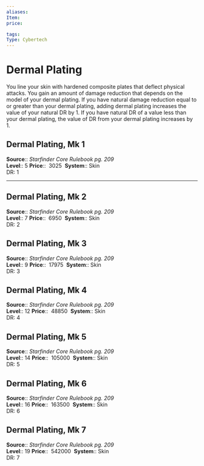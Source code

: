 ```yaml
---
aliases: 
Item:
price:  

tags: 
Type: Cybertech
---
```


# Dermal Plating

You line your skin with hardened composite plates that deflect physical attacks. You gain an amount of damage reduction that depends on the model of your dermal plating. If you have natural damage reduction equal to or greater than your dermal plating, adding dermal plating increases the value of your natural DR by 1. If you have natural DR of a value less than your dermal plating, the value of DR from your dermal plating increases by 1.  

## Dermal Plating, Mk 1

**Source**:: _Starfinder Core Rulebook pg. 209_  
**Level**:: 5
**Price**::  3025 
**System**:: Skin  
DR: 1  

---

## Dermal Plating, Mk 2

**Source**:: _Starfinder Core Rulebook pg. 209_  
**Level**:: 7
**Price**::  6950 
**System**:: Skin  
DR: 2  

## Dermal Plating, Mk 3

**Source**:: _Starfinder Core Rulebook pg. 209_  
**Level**:: 9
**Price**::  17975 
**System**:: Skin  
DR: 3  

## Dermal Plating, Mk 4

**Source**:: _Starfinder Core Rulebook pg. 209_  
**Level**:: 12
**Price**::  48850 
**System**:: Skin  
DR: 4  

## Dermal Plating, Mk 5

**Source**:: _Starfinder Core Rulebook pg. 209_  
**Level**:: 14
**Price**::  105000 
**System**:: Skin  
DR: 5  

## Dermal Plating, Mk 6

**Source**:: _Starfinder Core Rulebook pg. 209_  
**Level**:: 16
**Price**::  163500 
**System**:: Skin  
DR: 6  

## Dermal Plating, Mk 7

**Source**:: _Starfinder Core Rulebook pg. 209_  
**Level**:: 19
**Price**::  542000 
**System**:: Skin  
DR: 7
